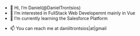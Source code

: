 - 👋 Hi, I’m Daniel(@DanielTrontsios)
- 👀 I’m interested in FullStack Web Developemnt mainly in Vue
- 🌱 I’m currently learning the Salesforce Platform
<!-- - 💞️ I’m looking to collaborate on anything  -->
- 📫 You can reach me at daniiltrontsios|at|gmail

<!---
JokTronki/JokTronki is a ✨ special ✨ repository because its `README.md` (this file) appears on your GitHub profile.
You can click the Preview link to take a look at your changes.
--->
